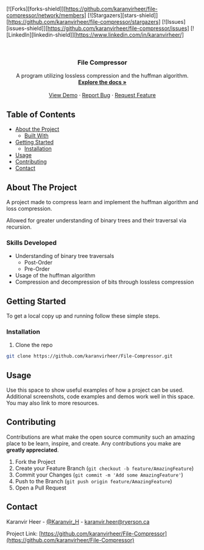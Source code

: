 <!--
*** Thanks for checking out this README Template. If you have a suggestion that would
*** make this better, please fork the repo and create a pull request or simply open
*** an issue with the tag "enhancement".
*** Thanks again! Now go create something AMAZING! :D
***
***
***
*** To avoid retyping too much info. Do a search and replace for the following:
*** karanvirheer, File-Compressor, Karanvir_H, karanvir.heer@ryerson.ca
-->

<!-- PROJECT SHIELDS -->
<!--
*** I'm using markdown "reference style" links for readability.
*** Reference links are enclosed in brackets [ ] instead of parentheses ( ).
*** See the bottom of this document for the declaration of the reference variables
*** for contributors-url, forks-url, etc. This is an optional, concise syntax you may use.
*** https://www.markdownguide.org/basic-syntax/#reference-style-links
-->

[![Forks][forks-shield]][https://github.com/karanvirheer/file-compressor/network/members]
[![Stargazers][stars-shield]][https://github.com/karanvirheer/file-compressor/stargazers]
[![Issues][issues-shield]][https://github.com/karanvirheer/file-compressor/issues]
[![LinkedIn][linkedin-shield]][https://www.linkedin.com/in/karanvirheer/]

<!-- PROJECT LOGO -->
<br />
<p align="center">
  <a href="https://github.com/karanvirheer/File-Compressor">
  </a>

  <h3 align="center">File Compressor</h3>

  <p align="center">
    A program utilizing lossless compression and the huffman algorithm.
    <br />
    <a href="https://github.com/karanvirheer/File-Compressor"><strong>Explore the docs »</strong></a>
    <br />
    <br />
    <a href="https://github.com/karanvirheer/File-Compressor/issues">View Demo</a>
    ·
    <a href="https://github.com/karanvirheer/File-Compressor/issues">Report Bug</a>
    ·
    <a href="https://github.com/karanvirheer/File-Compressor/issues">Request Feature</a>
  </p>
</p>

<!-- TABLE OF CONTENTS -->

## Table of Contents

- [About the Project](#about-the-project)
  - [Built With](#built-with)
- [Getting Started](#getting-started)
  - [Installation](#installation)
- [Usage](#usage)
- [Contributing](#contributing)
- [Contact](#contact)

<!-- ABOUT THE PROJECT -->

## About The Project

A project made to compress learn and implement the huffman algorithm and loss compression.

Allowed for greater understanding of binary trees and their traversal via recursion.

### Skills Developed

- Understanding of binary tree traversals
  - Post-Order
  - Pre-Order
- Usage of the huffman algorithm
- Compression and decompression of bits through lossless compression

<!-- GETTING STARTED -->

## Getting Started

To get a local copy up and running follow these simple steps.

### Installation

1. Clone the repo

```sh
git clone https://github.com/karanvirheer/File-Compressor.git
```

<!-- USAGE EXAMPLES -->

## Usage

Use this space to show useful examples of how a project can be used. Additional screenshots, code examples and demos work well in this space. You may also link to more resources.

<!-- CONTRIBUTING -->

## Contributing

Contributions are what make the open source community such an amazing place to be learn, inspire, and create. Any contributions you make are **greatly appreciated**.

1. Fork the Project
2. Create your Feature Branch (`git checkout -b feature/AmazingFeature`)
3. Commit your Changes (`git commit -m 'Add some AmazingFeature'`)
4. Push to the Branch (`git push origin feature/AmazingFeature`)
5. Open a Pull Request

<!-- CONTACT -->

## Contact

Karanvir Heer - [@Karanvir_H](https://twitter.com/Karanvir_H) - karanvir.heer@ryerson.ca

Project Link: [https://github.com/karanvirheer/File-Compressor](https://github.com/karanvirheer/File-Compressor)

